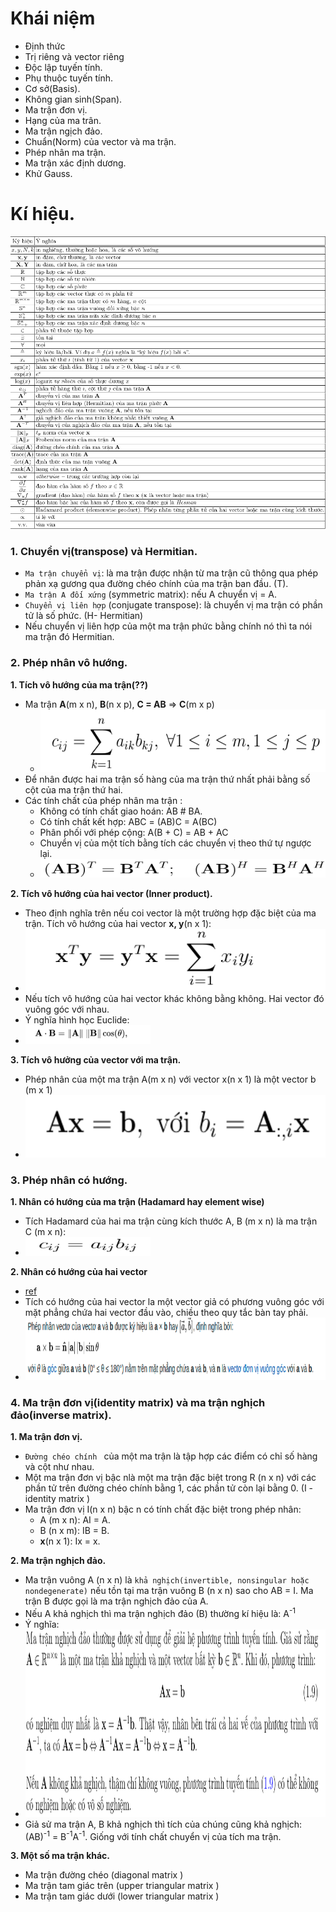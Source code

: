 # Khái niệm
+ Định thức
+ Trị riêng và vector riêng
+ Độc lập tuyến tính.
+ Phụ thuộc tuyến tính.
+ Cơ sở(Basis).
+ Không gian sinh(Span).
+ Ma trận đơn vị.
+ Hạng của ma trân.
+ Ma trận ngịch đảo.
+ Chuẩn(Norm) của vector và ma trận.
+ Phép nhân ma trận.
+ Ma trận xác định dương.
+ Khử Gauss.

# Kí hiệu.
![](image/Bang%20ki%20hieu.png)

### 1. Chuyển vị(transpose) và Hermitian.
+ `Ma trận chuyển vị`: là ma trận được nhận từ ma trận cũ thông qua phép phản xạ gương qua đường chéo chính 
của ma trận ban đầu. (T).
+ `Ma trận A đối xứng` (symmetric matrix): nếu A chuyển vị = A.
+ `Chuyển vị liên hợp` (conjugate transpose): là chuyển vị ma trận có phần tử là số phức. (H- Hermitian)
+ Nếu chuyển vị liên hợp của một ma trận phức bằng chính nó thì ta nói ma trận đó Hermitian.

### 2. Phép nhân vô hướng.
**1. Tích vô hướng của ma trận(??)**
+ Ma trận **A**(m x n), **B**(n x p), **C = AB** => **C**(m x p)
  + <img src="image/Nhan%20hai%20ma%20tran.png" alt="drawing" width="500" height="100"/>
+ Để nhân được hai ma trận số hàng của ma trận thứ nhất phải bằng số cột của ma trận thứ hai.
+ Các tính chất của phép nhân ma trận :
  + Không có tính chất giao hoán: AB # BA.
  + Có tính chất kết hợp: ABC = (AB)C = A(BC)
  + Phân phối với phép cộng: A(B + C) = AB + AC
  + Chuyển vị của một tích bằng tích các chuyển vị theo thứ tự ngược lại.
  + <img src="image/Tich_chuyen_vi.png" alt="drawing" width="500" height="30"/>
**2. Tích vô hướng của hai vector (Inner product).**
+ Theo định nghĩa trên nếu coi vector là một trường hợp đặc biệt của ma trận. Tích vô hướng của hai vector **x, y**(n x 1):
+ <img src="image/Tich_vo_huong_vector.png" alt="drawing" width="500" height="100"/>
+ Nếu tích vô hướng của hai vector khác không bằng không. Hai vector đó vuông góc với nhau.
+ Ý nghĩa hình học Euclide:
+ <img src="image/hinh_hoc_tich_vo_huong.png" alt="drawing" width="200" height="30"/>

**3. Tích vô hưởng của vector với ma trận.**
+ Phép nhân của một ma trận A(m x n) với vector x(n x 1) là một vector b (m x 1) 
+ <img src="image/Nhan_vo_huong_ma_tran_vector.png" alt="drawing" width="500" height="100"/>
### 3. Phép nhân có hướng.
**1. Nhân có hướng của ma trận (Hadamard hay element wise)**
+ Tích Hadamard của hai ma trận cùng kích thước A, B (m x n) là ma trận C (m x n):
+ <img src="image/Hadamard.png" alt="drawing" width="200" height="30"/>

**2. Nhân có hướng của hai vector** 
+ [ref](https://apecceosummit2017.com.vn/tich-vo-huong-tich-co-huong/)
+ Tích có hướng của hai vector la một vector giả có phương vuông góc với mặt phẳng chứa hai vector đầu vào, chiều 
theo quy tắc bàn tay phải.
+ <img src="image/Nhan_co_huong_hai_vector.png" alt="drawing" width="500" height="100"/>

### 4. Ma trận đơn vị(identity matrix) và ma trận nghịch đảo(inverse matrix).
**1. Ma trận đơn vị.**
   + `Đường chéo chính ` của một ma trận là tập hợp các điểm có chỉ số hàng và cột như nhau.
   + Một ma trận đơn vị bậc nlà một ma trận đặc biệt trong R (n x n) với các phần tử trên đường chéo chính bằng 1, 
   các phần tử còn lại bằng 0. (I - identity matrix )
   + Ma trận đơn vị I(n x n) bậc n có tính chất đặc biệt trong phép nhân:
     + A (m x n): AI = A.
     + B (n x m): IB = B.
     + **x**(n x 1): Ix = x.
   
**2. Ma trận nghịch đảo.**
   + Ma trận vuông A (n x n) là `khả nghịch(invertible, nonsingular hoặc nondegenerate)` nếu tồn tại ma trận vuông B (n x n) 
   sao cho AB = I. Ma trận B được gọi là ma trận nghịch đảo của A.
   + Nếu A khả nghịch thì ma trận nghịch đảo (B) thường kí hiệu là: A<sup>-1</sup>
   + Ý nghĩa:
   + <img src="image/ma_tran_nghich_dao.png" alt="drawing" width="500" height="300"/>
   + Giả sử ma trận A, B khả nghịch thì tích của chúng cũng khả nghịch: (AB)<sup>-1</sup> = B<sup>-1</sup>A<sup>-1</sup>. Giống 
    với tính chất chuyển vị của tích ma trận.
   
**3. Một số ma trận khác.**
+ Ma trận đường chéo (diagonal matrix )
+ Ma trận tam giác trên (upper triangular matrix )
+ Ma trận tam giác dưới (lower triangular matrix )
    




























